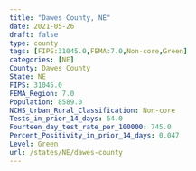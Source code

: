 ```yaml
---
title: "Dawes County, NE"
date: 2021-05-26
draft: false
type: county
tags: [FIPS:31045.0,FEMA:7.0,Non-core,Green]
categories: [NE]
County: Dawes County
State: NE
FIPS: 31045.0
FEMA_Region: 7.0
Population: 8589.0
NCHS_Urban_Rural_Classification: Non-core
Tests_in_prior_14_days: 64.0
Fourteen_day_test_rate_per_100000: 745.0
Percent_Positivity_in_prior_14_days: 0.047
Level: Green
url: /states/NE/dawes-county
---
```



